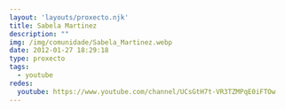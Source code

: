 ```yaml
---
layout: 'layouts/proxecto.njk'
title: Sabela Martinez
description: ""
img: /img/comunidade/Sabela_Martinez.webp
date: 2012-01-27 18:29:18
type: proxecto
tags:
  - youtube
redes:
  youtube: https://www.youtube.com/channel/UCsGtH7t-VR3TZMPqE0iFTOw
---
```

